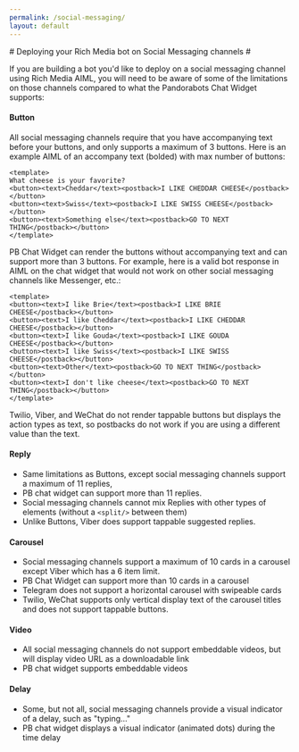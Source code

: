 ```yaml
---
permalink: /social-messaging/
layout: default
---
```


<div markdown="1" class="pb-docs__content">
# Deploying your Rich Media bot on Social Messaging channels #

If you are building a bot you'd like to deploy on a social messaging channel using Rich Media AIML, you will need to be aware of some of the limitations on those channels compared to what the Pandorabots Chat Widget supports:

#### Button ####

All social messaging channels require that you have accompanying text before your buttons, and only supports a maximum of 3 buttons. Here is an example AIML of an accompany text (bolded) with max number of buttons:

~~~
<template>
What cheese is your favorite?
<button><text>Cheddar</text><postback>I LIKE CHEDDAR CHEESE</postback></button>
<button><text>Swiss</text><postback>I LIKE SWISS CHEESE</postback></button>
<button><text>Something else</text><postback>GO TO NEXT THING</postback></button>
</template>

~~~

PB Chat Widget can render the buttons without accompanying text and can support more than 3 buttons. For example, here is a valid bot response in AIML on the chat widget that would not work on other social messaging channels like Messenger, etc.:

~~~
<template>
<button><text>I like Brie</text><postback>I LIKE BRIE CHEESE</postback></button>
<button><text>I like Cheddar</text><postback>I LIKE CHEDDAR CHEESE</postback></button>
<button><text>I like Gouda</text><postback>I LIKE GOUDA CHEESE</postback></button>
<button><text>I like Swiss</text><postback>I LIKE SWISS CHEESE</postback></button>
<button><text>Other</text><postback>GO TO NEXT THING</postback></button>
<button><text>I don't like cheese</text><postback>GO TO NEXT THING</postback></button>
</template>
~~~

Twilio, Viber, and WeChat do not render tappable buttons but displays the action types as text, so postbacks do not work if you are using a different value than the text.

#### Reply ####

* Same limitations as Buttons, except social messaging channels support a maximum of 11 replies, 
* PB chat widget can support more than 11 replies.
* Social messaging channels cannot mix Replies with other types of elements (without a `<split/>` between them)
* Unlike Buttons, Viber does support tappable suggested replies.

#### Carousel ####

* Social messaging channels support a maximum of 10 cards in a carousel except Viber which has a 6 item limit.
* PB Chat Widget can support more than 10 cards in a carousel
* Telegram does not support a horizontal carousel with swipeable cards
* Twilio, WeChat supports only vertical display text of the carousel titles and does not support tappable buttons.

#### Video ###

* All social messaging channels do not support embeddable videos, but will display video URL as a downloadable link
* PB chat widget supports embeddable videos

#### Delay ####

* Some, but not all, social messaging channels provide a visual indicator of a delay, such as "typing…"
* PB chat widget displays a visual indicator (animated dots) during the time delay

</div>
